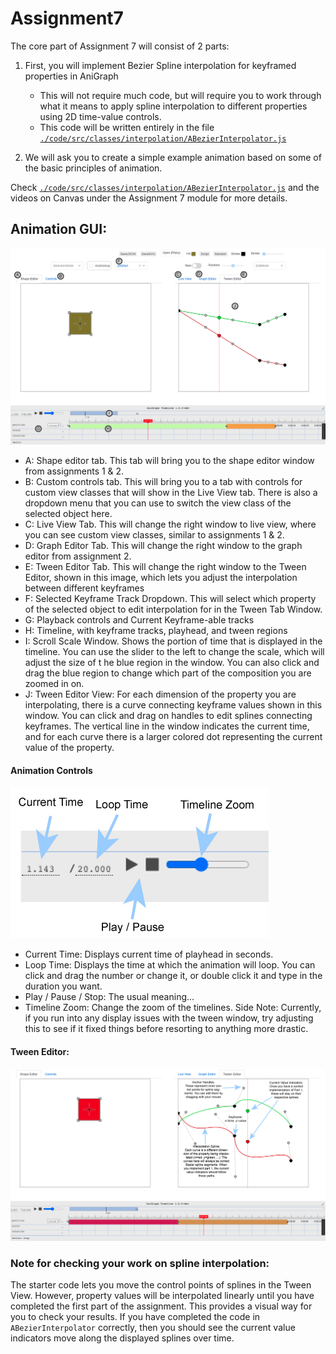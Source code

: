 # Assignment7


 

The core part of Assignment 7 will consist of 2 parts:
1. First, you will implement Bezier Spline interpolation for keyframed properties in AniGraph
    - This will not require much code, but will require you to work through what it means to apply spline interpolation to different properties using 2D time-value controls.
    - This code will be written entirely in the file [`./code/src/classes/interpolation/ABezierInterpolator.js`](./code/src/classes/interpolation/ABezierInterpolator.js)
    
2. We will ask you to create a simple example animation based on some of the basic principles of animation.

Check [`./code/src/classes/interpolation/ABezierInterpolator.js`](./code/src/classes/interpolation/ABezierInterpolator.js) and the videos on Canvas under the Assignment 7 module for more details.


## Animation GUI:
![image](imgs/InterfaceLettered.jpg)
- A: Shape editor tab. This tab will bring you to the shape editor window from assignments 1 & 2.
- B: Custom controls tab. This will bring you to a tab with controls for custom view classes that will show in the Live View tab. There is also a dropdown menu that you can use to switch the view class of the selected object here. 
- C: Live View Tab. This will change the right window to live view, where you can see custom view classes, similar to assignments 1 & 2.
- D: Graph Editor Tab. This will change the right window to the graph editor from assignment 2.
- E: Tween Editor Tab. This will change the right window to the Tween Editor, shown in this image, which lets you adjust the interpolation between different keyframes
- F: Selected Keyframe Track Dropdown. This will select which property of the selected object to edit interpolation for in the Tween Tab Window.
- G: Playback controls and Current Keyframe-able tracks
- H: Timeline, with keyframe tracks, playhead, and tween regions
- I: Scroll Scale Window. Shows the portion of time that is displayed in the timeline. You can use the slider to the left to change the scale, which will adjust the size of t he blue region in the window. You can also click and drag the blue region to change which part of the composition you are zoomed in on.
- J: Tween Editor View: For each dimension of the property you are interpolating, there is a curve connecting keyframe values shown in this window. You can click and drag on handles to edit splines connecting keyframes. The vertical line in the window indicates the current time, and for each curve there is a larger colored dot representing the current value of the property.   

#### Animation Controls
![image](imgs/PlayControls.jpg)
- Current Time: Displays current time of playhead in seconds.
- Loop Time: Displays the time at which the animation will loop. You can click and drag the number or change it, or double click it and type in the duration you want.
- Play / Pause / Stop: The usual meaning...
- Timeline Zoom: Change the zoom of the timelines. Side Note: Currently, if you run into any display issues with the tween window, try adjusting this to see if it fixed things before resorting to anything more drastic.

#### Tween Editor:
![image](imgs/TweenView.jpg)

### Note for checking your work on spline interpolation:
The starter code lets you move the control points of splines in the Tween View. However, property values will be interpolated linearly until you have completed the first part of the assignment. This provides a visual way for you to check your results.
If you have completed the code in `ABezierInterpolator` correctly, then you should see the current value indicators move along the displayed splines over time.